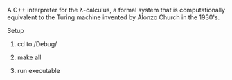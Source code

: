 A C++ interpreter for the λ-calculus, a formal system that is computationally equivalent to the Turing machine invented by Alonzo Church in the 1930's.

Setup

1. cd to /Debug/

2. make all

3. run executable
